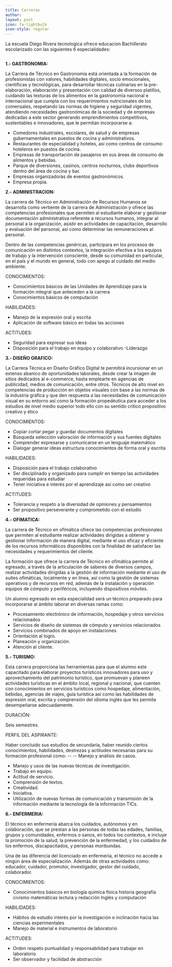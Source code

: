 ```yaml
---
title: Carreras
author: 
layout: post
icon: fa-lightbulb
icon-style: regular
---
```

La escuela Diego Rivera tecnologica ofrece educacion Bachillerato escolarizado con las siguientes 6 especialidades:

<span class="image left"><img src="{{ 'assets/images/pic03.jpg' | relative_url }}" alt="" /></span>


**1.- GASTRONOMIA:**

La Carrera de Técnico en Gastronomía está orientada a la formación de profesionistas con valores, habilidades digitales, socio emocionales, científicas y tecnológicas, para desarrollar técnicas culinarias en la pre-elaboración, elaboración y presentación con calidad de diversos platillos, cuidando las texturas de los alimentos en la gastronomía nacional e internacional que cumpla con los requerimientos nutricionales de los comensales, respetando las normas de higiene y seguridad vigentes, atendiendo necesidades gastronómicas de la sociedad y de empresas dedicadas a este sector generando emprendimientos competitivos, sustentables e innovadores, que le permitan incorporarse a:

- Comedores industriales, escolares, de salud y de empresas gubernamentales en puestos de cocina y administrativos.
- Restaurantes de especialidad y hoteles, así como centros de consumo hoteleros en puestos de cocina.
- Empresas de transportación de pasajeros en sus áreas de consumo de alimentos y bebidas.
- Parque de diversiones, casinos, centros nocturnos, clubs deportivos dentro del área de cocina y bar.
- Empresas organizadoras de eventos gastronómicos.
- Empresa propia.

**2.- ADMINISTRACION:**

La carrera de Técnico en Administración de Recursos Humanos se desarrolla como vertiente de la carrera de Administración y ofrece las competencias profesionales que permiten al estudiante elaborar y gestionar documentación administrativa referente a recursos humanos, integrar al personal a la organización, asistir en actividades de capacitación, desarrollo y evaluación del personal, así como determinar las remuneraciones al personal.

Dentro de las competencias genéricas, participara en los procesos de comunicación en distintos contextos, la integración efectiva a los equipos de trabajo y la intervención consciente, desde su comunidad en particular, en el país y el mundo en general, todo con apego al cuidado del medio ambiente.

CONOCIMIENTOS:

- Conocimientos básicos de las Unidades de Aprendizaje para la formación integral que anteceden a la carrera
- Conocimientos básicos de computación

HABILIDADES:

- Manejo de la expresión oral y escrita
- Aplicación de software básico en todas las acciones

ACTITUDES:

- Seguridad para expresar sus ideas
- Disposición para el trabajo en equipo y colaborativo
 -Liderazgo

**3.- DISEÑO GRAFICO:**

La Carrera Técnica en Diseño Gráfico Digital te permitirá incursionar en un extenso abanico de oportunidades laborales, desde crear la imagen de sitios dedicados al e-commerce, hasta emplearte en agencias de publicidad, medios de comunicación, entre otros.
Técnicos de alto nivel en competencias de producción en objetos visuales con base a las normas de la industria gráfica y que den respuesta a las necesidades de comunicación visual en su entorno así como la formación propedéutica para acceder a los estudios de nivel medio superior todo ello con su sentido crítico propositivo creativo y ético

CONOCIMIENTOS:

- Copiar cortar pegar y guardar documentos digitales
- Búsqueda selección valoración de información y sus fuentes digitales
- Comprender expresarse y comunicarse en un lenguaje matemático
- Dialogar generar ideas estructura conocimientos de forma oral y escrita

HABILIDADES:

- Disposición para el trabajo colaborativo
- Ser disciplinado y organizado para cumplir en tiempo las actividades requeridas para estudiar
- Tener iniciativa e interés por el aprendizaje así como ser creativo

ACTITUDES:

- Tolerancia y respeto a la diversidad de opiniones y pensamientos
- Ser propositivo perseverante y comprometido con el estudio

**4.- OFIMATICA:**

La carrera de Técnico en ofimática ofrece las competencias profesionales que permiten al estudiante realizar actividades dirigidas a obtener y gestionar información de manera digital, mediante el uso eficaz y eficiente de los recursos informáticos disponibles con la finalidad de satisfacer las necesidades y requerimientos del cliente.

La formación que ofrece la carrera de Técnico en ofimática permite al egresado, a través de la articulación de saberes de diversos campos, realizar actividades dirigidas a la gestión de información mediante el uso de suites ofimáticas, localmente y en línea, así como la gestión de sistemas operativos y de recursos en red, además de la instalación y operación equipos de cómputo y periféricos, incluyendo dispositivos móviles.

Un alumno egresado en esta especialidad será un técnico preparado para incorporarse al ámbito laborar en diversas ramas como:

- Procesamiento electrónico de información, hospedaje y otros servicios relacionados
- Servicios de diseño de sistemas de cómputo y servicios relacionados
- Servicios combinados de apoyo en instalaciones
- Orientación al logro.
- Planeación y organización.
- Atención al cliente.

**5.- TURISMO:**

Esta carrera proporciona las herramientas para que el alumno este capacitado para elaborar proyectos turísticos innovadores para uso y aprovechamiento del patrimonio turístico, que promuevan y planeen actividades turísticas en el ámbito local, regional y nacional, que cuenten con conocimientos en servicios turísticos como hospedaje, alimentación, bebidas, agencias de viajes, guía turística así como las habilidades de expresión oral, escrita y comprensión del idioma inglés que les permita desempeñarse adecuadamente.

DURACIÓN: 

Seis semestres.

PERFIL DEL ASPIRANTE: 

Haber concluido sus estudios de secundaria, haber reunido ciertos conocimientos, habilidades, destrezas y actitudes necesarias para su formación profesional como: -- -- Manejo y análisis de casos. 
- Manejo y usos de las nuevas técnicas de investigación.
- Trabajo en equipo. 
- Actitud de servicio. 
- Comprensión de textos. 
- Creatividad.
- Iniciativa. 
- Utilización de nuevas formas de comunicación y transmisión de la información
mediante la tecnología de la información TICs.

**6.- ENFERMERIA:**

El técnico en enfermería abarca los cuidados, autónomos y en colaboración, que se prestan a las personas de todas las edades, familias, grupos y comunidades, enfermos o sanos, en todos los contextos, e incluye la promoción de la salud, la prevención de la enfermedad, y los cuidados de los enfermos, discapacitados, y personas moribundas.

Una de las diferencia del licenciado en enfermería, el técnico no accede a ningún área de especialización. Además de otras actividades como: educador, cuidador, promotor, investigador, gestor del cuidado, colaborador.

CONOCIMIENTOS:

- Conocimientos básicos en biología química física historia geografía civismo matemáticas lectura y redacción Inglés y computación

HABILIDADES:

- Hábitos de estudio interés por la investigación e inclinación hacia las ciencias experimentales
- Manejo de material e instrumentos de laboratorio

ACTITUDES:

- Orden respeto puntualidad y responsabilidad para trabajar en laboratorio
- Ser observador y facilidad de abstracción









